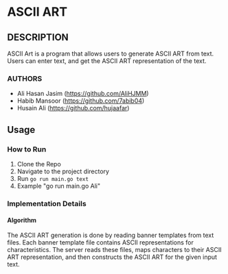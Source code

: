 # ASCII ART

## DESCRIPTION
ASCII Art is a program that allows users to generate ASCII ART from text. Users can enter text, and get the ASCII ART representation of the text.

### AUTHORS
- Ali Hasan Jasim (https://github.com/AliHJMM)
- Habib Mansoor (https://github.com/7abib04)
- Husain Ali (https://github.com/hujaafar)


## Usage

### How to Run
1. Clone the Repo
2. Navigate to the project directory
3. Run `go run main.go text`
4. Example "go run main.go Ali"

### Implementation Details

#### Algorithm

The ASCII ART generation is done by reading banner templates from text files. Each banner template file contains ASCII representations for characteristics. The server reads these files, maps characters to their ASCII ART representation, and then constructs the ASCII ART for the given input text.